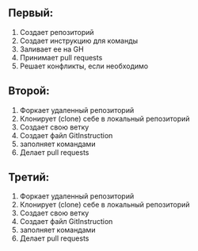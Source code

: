 ## Первый:
1. Создает репозиторий
2. Создает инструкцию для команды
3. Заливает ее на GH
4. Принимает pull requests
5. Решает конфликты, если необходимо
## Второй:
1. Форкает удаленный репозиторий
2. Клонирует (clone) себе в локальный репозиторий
3. Создает свою ветку
4. Создает файл GitInstruction
5. заполняет командами
6. Делает pull requests
## Третий:
1. Форкает удаленный репозиторий
2. Клонирует (clone) себе в локальный репозиторий
3. Создает свою ветку
4. Создает файл GitInstruction
5. заполняет командами
6. Делает pull requests